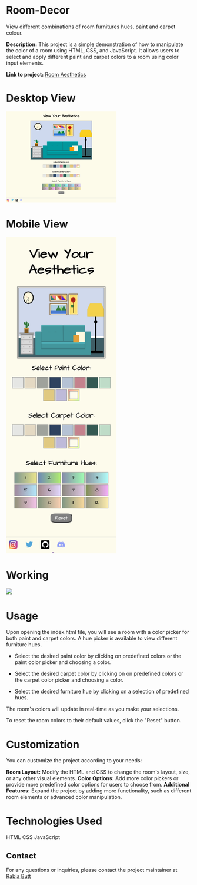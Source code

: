 # Room-Decor
View different combinations of room furnitures hues, paint and carpet colour.

**Description:**
This project is a simple demonstration of how to manipulate the color of a room using HTML, CSS, and JavaScript. It allows users to select and apply different paint and carpet colors to a room using color input elements.

**Link to project:** [Room Aesthetics](https://roomaesthetics.netlify.app/)

# Desktop View

<img src="./images/roomaesthetics.netlify.app_.png" width="300px">

# Mobile View
<img src="./images/roomaesthetics.netlify.app_(iPhone 12 Pro).png" width="300px">

# Working
<img src="https://github.com/RabiaRB/Room-Decor/assets/58439957/b1e74d84-7912-4ff1-acf9-e12f7a75d7ec" width="300px">


# Usage

Upon opening the index.html file, you will see a room with a color picker for both paint and carpet colors. A hue picker is available to view different furniture hues.


- Select the desired paint color by clicking on predefined colors or the paint color picker and choosing a color.

- Select the desired carpet color by clicking on on predefined colors or the carpet color picker and choosing a color.

- Select the desired furniture hue by clicking on a selection of predefined hues.

The room's colors will update in real-time as you make your selections.

To reset the room colors to their default values, click the "Reset" button.


# Customization

You can customize the project according to your needs:


**Room Layout:** Modify the HTML and CSS to change the room's layout, size, or any other visual elements.
**Color Options:** Add more color pickers or provide more predefined color options for users to choose from.
**Additional Features:** Expand the project by adding more functionality, such as different room elements or advanced color manipulation.

# Technologies Used

HTML
CSS
JavaScript

## Contact

For any questions or inquiries, please contact the project maintainer at [Rabia Butt](mailto:air.bay.x@gmail.com?subject=[GitHub]%20Source%20Han%20Sans)



